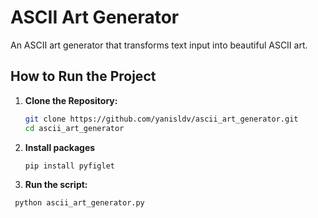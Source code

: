 # ASCII Art Generator

An ASCII art generator that transforms text input into beautiful ASCII art.

## How to Run the Project

1. **Clone the Repository:**
   ```bash
   git clone https://github.com/yanisldv/ascii_art_generator.git
   cd ascii_art_generator
2. **Install packages**
    ```bash
    pip install pyfiglet
    
3. **Run the script:**
  ```bash
   python ascii_art_generator.py

